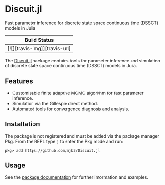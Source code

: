 # Discuit.jl
Fast parameter inference for discrete state space continuous time (DSSCT) models in Julia

| **Build Status**              |
|:-----------------------------:|
| [![][travis-img]][travis-url] |

The [Discuit.jl][discuit_repo] package contains tools for parameter inference and simulation of discrete state space continuous time (DSSCT) models in Julia. 

## Features

- Customisable finite adaptive MCMC algorithm for fast parameter inference.
- Simulation via the Gillespie direct method.
- Automated tools for convergence diagnosis and analysis.

## Installation

The package is not registered and must be added via the package manager Pkg.
From the REPL type `]` to enter the Pkg mode and run:

```
pkg> add https://github.com/mjb3/Discuit.jl
```

## Usage

See the [package documentation][discuit_docs] for further information and examples.

[discuit_repo]: https://github.com/mjb3/Discuit.jl
[discuit_docs]: https://mjb3.github.io/Discuit.jl/latest/
